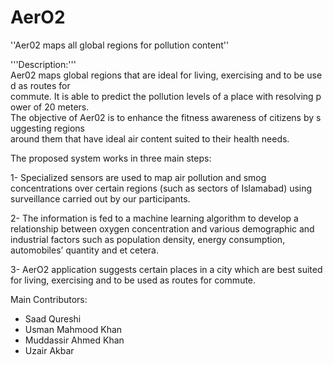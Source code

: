 # AerO2

''Aer02 maps all global regions for pollution content''

'''Description:'''
Aer02 maps global regions that are ideal for living, exercising and to be used as routes for
commute. It is able to predict the pollution levels of a place with resolving power of 20 meters.
The objective of Aer02 is to enhance the fitness awareness of citizens by suggesting regions
around them that have ideal air content suited to their health needs.

The proposed system works in three main steps:

1-	Specialized sensors are used to map air pollution and smog concentrations over certain regions (such as sectors of Islamabad) using surveillance carried out by our participants.

2-	The information is fed to a machine learning algorithm to develop a relationship between oxygen concentration and various demographic and industrial factors such as population density, energy consumption, automobiles’ quantity and et cetera.

3-	AerO2 application suggests certain places in a city which are best suited for living, exercising and to be used as routes for commute.

Main Contributors:
-	Saad Qureshi 
-	Usman Mahmood Khan 
-	Muddassir Ahmed Khan 
- Uzair Akbar
